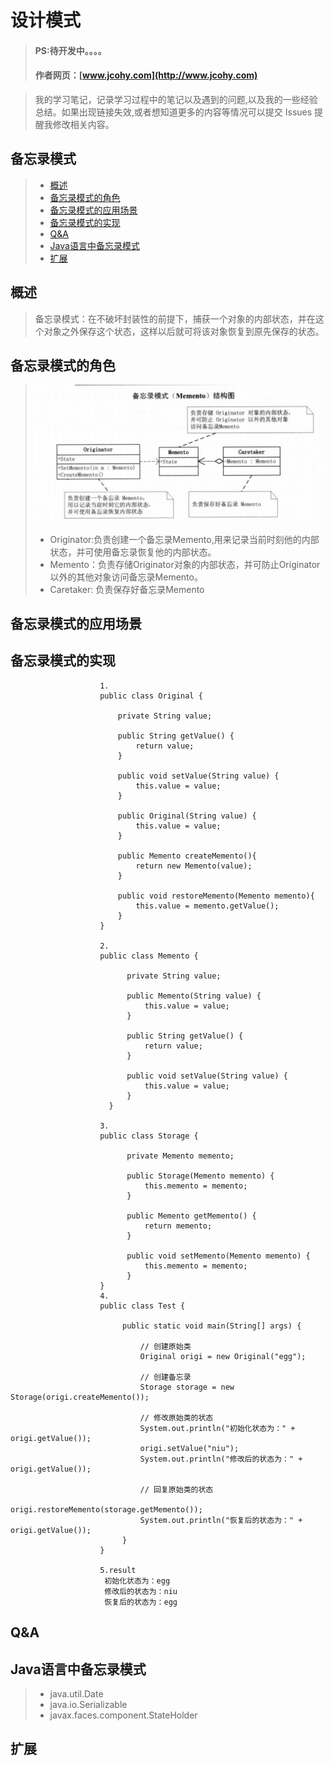 #  设计模式
> #### PS:待开发中。。。。
> #### 作者网页：[www.jcohy.com](http://www.jcohy.com)  	

>  我的学习笔记，记录学习过程中的笔记以及遇到的问题,以及我的一些经验总结。如果出现链接失效,或者想知道更多的内容等情况可以提交 Issues 提醒我修改相关内容。

## 备忘录模式
> * [概述](#gaishu)
> * [备忘录模式的角色](#role)
> * [备忘录模式的应用场景](#sign)
> * [备忘录模式的实现](#shixian)
> * [Q&A](#qa)
> * [Java语言中备忘录模式](#java)
> * [扩展](#kuozhan)

<p id="gaishu">

##  概述

>  备忘录模式：在不破坏封装性的前提下，捕获一个对象的内部状态，并在这个对象之外保存这个状态，这样以后就可将该对象恢复到原先保存的状态。


<p id="role">

## 备忘录模式的角色

>  ![结构图](https://github.com/jiachao23/jcohy-study-sample/blob/master/jcohy-study-designpattern/images/memento.png)
>  *  Originator:负责创建一个备忘录Memento,用来记录当前时刻他的内部状态，并可使用备忘录恢复他的内部状态。
>  *  Memento：负责存储Originator对象的内部状态，并可防止Originator以外的其他对象访问备忘录Memento。
>  *  Caretaker: 负责保存好备忘录Memento

<p id="sign">

##  备忘录模式的应用场景



<p id="shixian">

## 备忘录模式的实现

                        1.
                        public class Original {  
                              
                            private String value;  
                              
                            public String getValue() {  
                                return value;  
                            }  
                          
                            public void setValue(String value) {  
                                this.value = value;  
                            }  
                          
                            public Original(String value) {  
                                this.value = value;  
                            }  
                          
                            public Memento createMemento(){  
                                return new Memento(value);  
                            }  
                              
                            public void restoreMemento(Memento memento){  
                                this.value = memento.getValue();  
                            }  
                        }  
                        
                        2.
                        public class Memento {  
                                
                              private String value;  
                            
                              public Memento(String value) {  
                                  this.value = value;  
                              }  
                            
                              public String getValue() {  
                                  return value;  
                              }  
                            
                              public void setValue(String value) {  
                                  this.value = value;  
                              }  
                          }  
                          
                        3.
                        public class Storage {  
                            
                              private Memento memento;  
                                
                              public Storage(Memento memento) {  
                                  this.memento = memento;  
                              }  
                            
                              public Memento getMemento() {  
                                  return memento;  
                              }  
                            
                              public void setMemento(Memento memento) {  
                                  this.memento = memento;  
                              }  
                        }  
                        4.
                        public class Test {  
                           
                             public static void main(String[] args) {  
                                   
                                 // 创建原始类  
                                 Original origi = new Original("egg");  
                           
                                 // 创建备忘录  
                                 Storage storage = new Storage(origi.createMemento());  
                           
                                 // 修改原始类的状态  
                                 System.out.println("初始化状态为：" + origi.getValue());  
                                 origi.setValue("niu");  
                                 System.out.println("修改后的状态为：" + origi.getValue());  
                           
                                 // 回复原始类的状态  
                                 origi.restoreMemento(storage.getMemento());  
                                 System.out.println("恢复后的状态为：" + origi.getValue());  
                             }  
                        }  
                         
                        5.result
                         初始化状态为：egg
                         修改后的状态为：niu
                         恢复后的状态为：egg

         
<p id="qa">

##  Q&A

       
<p id="java">
        
##  Java语言中备忘录模式

>  *  java.util.Date
>  *  java.io.Serializable
>  *  javax.faces.component.StateHolder

<p id="kuozhan">

##  扩展
    
    
    